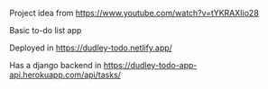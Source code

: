 Project idea from https://www.youtube.com/watch?v=tYKRAXIio28

Basic to-do list app

Deployed in https://dudley-todo.netlify.app/

Has a django backend in https://dudley-todo-app-api.herokuapp.com/api/tasks/